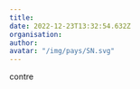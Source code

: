 ```yaml
---
title: 
date: 2022-12-23T13:32:54.632Z
organisation: 
author: 
avatar: "/img/pays/SN.svg"
---
```


contre